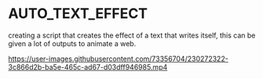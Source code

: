 # AUTO_TEXT_EFFECT

creating a script that creates the effect of a text that writes itself,  this can be given a lot of outputs to animate a web.

https://user-images.githubusercontent.com/73356704/230272322-3c866d2b-ba5e-465c-ad67-d03dff946985.mp4

